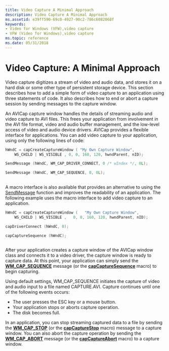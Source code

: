 ```yaml
---
title: Video Capture A Minimal Approach
description: Video Capture A Minimal Approach
ms.assetid: e39ff590-69c0-4927-90c2-786c6082068f
keywords:
- Video for Windows (VFW),video capture
- VFW (Video for Windows),video capture
ms.topic: reference
ms.date: 05/31/2018
---
```


# Video Capture: A Minimal Approach

Video capture digitizes a stream of video and audio data, and stores it on a hard disk or some other type of persistent storage device. This section describes how to add a simple form of video capture to an application using three statements of code. It also describes how to end or abort a capture session by sending messages to the capture window.

An AVICap capture window handles the details of streaming audio and video capture to AVI files. This frees your application from involvement in the AVI file format, video and audio buffer management, and the low-level access of video and audio device drivers. AVICap provides a flexible interface for applications. You can add video capture to your application, using only the following lines of code:


```C++
hWndC = capCreateCaptureWindow ( "My Own Capture Window", 
    WS_CHILD | WS_VISIBLE , 0, 0, 160, 120, hwndParent, nID);

SendMessage (hWndC, WM_CAP_DRIVER_CONNECT, 0 /* wIndex */, 0L);

SendMessage (hWndC, WM_CAP_SEQUENCE, 0, 0L);
 
```



A macro interface is also available that provides an alternative to using the [SendMessage](/windows/win32/api/winuser/nf-winuser-sendmessage) function and improves the readability of an application. The following example uses the macro interface to add video capture to an application.


```C++
hWndC = capCreateCaptureWindow (   "My Own Capture Window", 
    WS_CHILD | WS_VISIBLE ,   0, 0, 160, 120, hwndParent, nID);

capDriverConnect (hWndC, 0);

capCaptureSequence (hWndC); 
 
```



After your application creates a capture window of the AVICap window class and connects it to a video driver, the capture window is ready to capture data. At this point, your application can simply send the [**WM\_CAP\_SEQUENCE**](wm-cap-sequence.md) message (or the [**capCaptureSequence**](/windows/desktop/api/Vfw/nf-vfw-capcapturesequence) macro) to begin capturing.

Using default settings, WM\_CAP\_SEQUENCE initiates the capture of video and audio input to a file named CAPTURE.AVI. Capture continues until one of the following events occurs:

-   The user presses the ESC key or a mouse button.
-   Your application stops or aborts capture operation.
-   The disk becomes full.

In an application, you can stop streaming captured data to a file by sending the [**WM\_CAP\_STOP**](wm-cap-stop.md) (or the [**capCaptureStop**](/windows/desktop/api/Vfw/nf-vfw-capcapturestop) macro) message to a capture window. You can also abort the capture operation by sending the [**WM\_CAP\_ABORT**](wm-cap-abort.md) message (or the [**capCaptureAbort**](/windows/desktop/api/Vfw/nf-vfw-capcaptureabort) macro) to a capture window.

 

 

